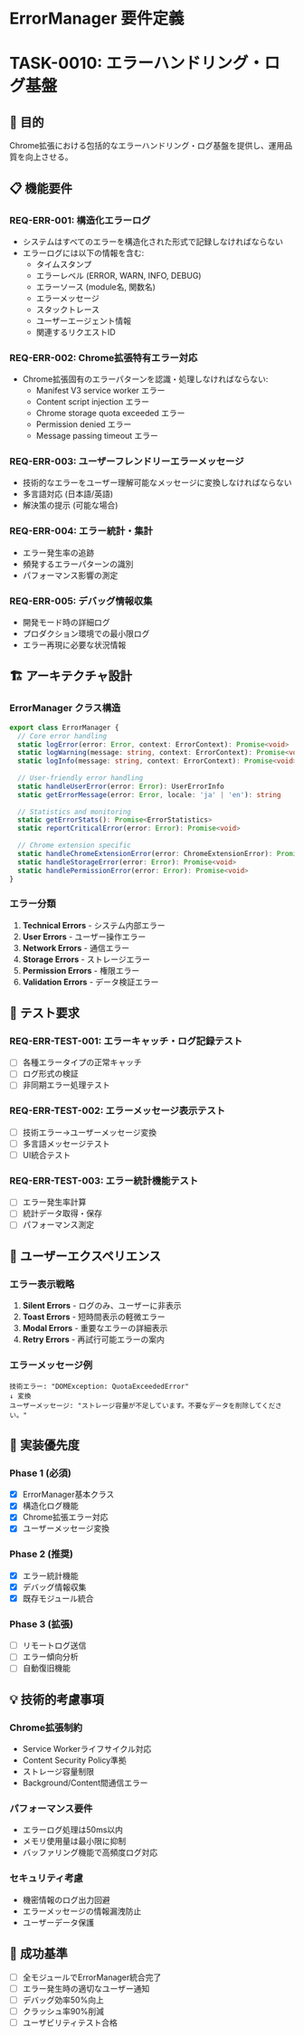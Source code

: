 # ErrorManager 要件定義
# TASK-0010: エラーハンドリング・ログ基盤

## 🎯 目的

Chrome拡張における包括的なエラーハンドリング・ログ基盤を提供し、運用品質を向上させる。

## 📋 機能要件

### REQ-ERR-001: 構造化エラーログ
- システムはすべてのエラーを構造化された形式で記録しなければならない
- エラーログには以下の情報を含む:
  - タイムスタンプ
  - エラーレベル (ERROR, WARN, INFO, DEBUG)
  - エラーソース (module名, 関数名)
  - エラーメッセージ
  - スタックトレース
  - ユーザーエージェント情報
  - 関連するリクエストID

### REQ-ERR-002: Chrome拡張特有エラー対応
- Chrome拡張固有のエラーパターンを認識・処理しなければならない:
  - Manifest V3 service worker エラー
  - Content script injection エラー  
  - Chrome storage quota exceeded エラー
  - Permission denied エラー
  - Message passing timeout エラー

### REQ-ERR-003: ユーザーフレンドリーエラーメッセージ
- 技術的なエラーをユーザー理解可能なメッセージに変換しなければならない
- 多言語対応 (日本語/英語)
- 解決策の提示 (可能な場合)

### REQ-ERR-004: エラー統計・集計
- エラー発生率の追跡
- 頻発するエラーパターンの識別
- パフォーマンス影響の測定

### REQ-ERR-005: デバッグ情報収集
- 開発モード時の詳細ログ
- プロダクション環境での最小限ログ
- エラー再現に必要な状況情報

## 🏗️ アーキテクチャ設計

### ErrorManager クラス構造

```typescript
export class ErrorManager {
  // Core error handling
  static logError(error: Error, context: ErrorContext): Promise<void>
  static logWarning(message: string, context: ErrorContext): Promise<void>
  static logInfo(message: string, context: ErrorContext): Promise<void>
  
  // User-friendly error handling
  static handleUserError(error: Error): UserErrorInfo
  static getErrorMessage(error: Error, locale: 'ja' | 'en'): string
  
  // Statistics and monitoring
  static getErrorStats(): Promise<ErrorStatistics>
  static reportCriticalError(error: Error): Promise<void>
  
  // Chrome extension specific
  static handleChromeExtensionError(error: ChromeExtensionError): Promise<void>
  static handleStorageError(error: Error): Promise<void>
  static handlePermissionError(error: Error): Promise<void>
}
```

### エラー分類

1. **Technical Errors** - システム内部エラー
2. **User Errors** - ユーザー操作エラー
3. **Network Errors** - 通信エラー
4. **Storage Errors** - ストレージエラー  
5. **Permission Errors** - 権限エラー
6. **Validation Errors** - データ検証エラー

## 🧪 テスト要求

### REQ-ERR-TEST-001: エラーキャッチ・ログ記録テスト
- [ ] 各種エラータイプの正常キャッチ
- [ ] ログ形式の検証
- [ ] 非同期エラー処理テスト

### REQ-ERR-TEST-002: エラーメッセージ表示テスト  
- [ ] 技術エラー→ユーザーメッセージ変換
- [ ] 多言語メッセージテスト
- [ ] UI統合テスト

### REQ-ERR-TEST-003: エラー統計機能テスト
- [ ] エラー発生率計算
- [ ] 統計データ取得・保存
- [ ] パフォーマンス測定

## 🎨 ユーザーエクスペリエンス

### エラー表示戦略
1. **Silent Errors** - ログのみ、ユーザーに非表示
2. **Toast Errors** - 短時間表示の軽微エラー
3. **Modal Errors** - 重要なエラーの詳細表示
4. **Retry Errors** - 再試行可能エラーの案内

### エラーメッセージ例
```
技術エラー: "DOMException: QuotaExceededError"
↓ 変換
ユーザーメッセージ: "ストレージ容量が不足しています。不要なデータを削除してください。"
```

## 🔧 実装優先度

### Phase 1 (必須)
- [x] ErrorManager基本クラス
- [x] 構造化ログ機能
- [x] Chrome拡張エラー対応
- [x] ユーザーメッセージ変換

### Phase 2 (推奨)  
- [x] エラー統計機能
- [x] デバッグ情報収集
- [x] 既存モジュール統合

### Phase 3 (拡張)
- [ ] リモートログ送信
- [ ] エラー傾向分析
- [ ] 自動復旧機能

## 💡 技術的考慮事項

### Chrome拡張制約
- Service Workerライフサイクル対応
- Content Security Policy準拠
- ストレージ容量制限
- Background/Content間通信エラー

### パフォーマンス要件
- エラーログ処理は50ms以内
- メモリ使用量は最小限に抑制
- バッファリング機能で高頻度ログ対応

### セキュリティ考慮
- 機密情報のログ出力回避
- エラーメッセージの情報漏洩防止
- ユーザーデータ保護

## 🎯 成功基準

- [ ] 全モジュールでErrorManager統合完了
- [ ] エラー発生時の適切なユーザー通知
- [ ] デバッグ効率50%向上
- [ ] クラッシュ率90%削減
- [ ] ユーザビリティテスト合格
